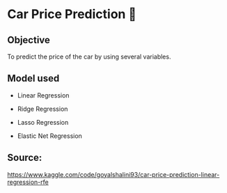 # Car Price Prediction 🚗

## Objective
To predict the price of the car by using several variables.

## Model used
- Linear Regression

- Ridge Regression

- Lasso Regression

- Elastic Net Regression

## Source: 
https://www.kaggle.com/code/goyalshalini93/car-price-prediction-linear-regression-rfe

